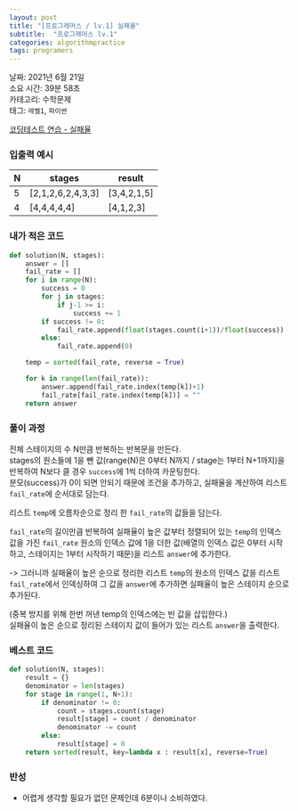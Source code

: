 ```yaml
---
layout: post
title: "[프로그래머스 / lv.1] 실패율"
subtitle:  "프로그래머스 lv.1"
categories: algorithmpractice
tags: programers
---
```


날짜: 2021년 6월 21일  
소요 시간: 39분 58초   
카테고리: 수학문제  
태그: `레벨1`, `파이썬`  


[코딩테스트 연습 - 실패율](https://programmers.co.kr/learn/courses/30/lessons/42889)

### 입출력 예시  

|N|stages|result|
|---|---|---|
|5|[2,1,2,6,2,4,3,3]|[3,4,2,1,5]|
|4|[4,4,4,4,4]|[4,1,2,3]|  
    
### 내가 적은 코드
  
```python
def solution(N, stages):
    answer = []
    fail_rate = []
    for i in range(N):
        success = 0
        for j in stages:
            if j-1 >= i:
                success += 1
        if success != 0:
            fail_rate.append(float(stages.count(i+1))/float(success))
        else:
            fail_rate.append(0)

    temp = sorted(fail_rate, reverse = True)

    for k in range(len(fail_rate)):
        answer.append(fail_rate.index(temp[k])+1)
        fail_rate[fail_rate.index(temp[k])] = ""
    return answer
```
  
### 풀이 과정  
  
전체 스테이지의 수 N만큼 반복하는 반복문을 만든다.  
stages의 원소들에 1을 뺀 값(range(N)은 0부터 N까지 / stage는 1부터 N+1까지)을 반복하여 N보다 클 경우 `success`에 1씩 더하여 카운팅한다.  
분모(success)가 0이 되면 안되기 때문에 조건을 추가하고, 실패율을 계산하여 리스트 `fail_rate`에 순서대로 담는다.  

리스트 `temp`에 오름차순으로 정리 한 `fail_rate`의 값들을 담는다.  
  
`fail_rate`의 길이만큼 반복하여 실패율이 높은 값부터 정렬되어 있는 `temp`의 인덱스 값을 가진 `fail_rate` 원소의 인덱스 값에 1을 더한 값(배열의 인덱스 값은 0부터 시작하고, 스테이지는 1부터 시작하기 때문)을 리스트 `answer`에 추가한다.  
  
 -> 그러니까 실패율이 높은 순으로 정리한 리스트 `temp`의 원소의 인덱스 값을 리스트 `fail_rate`에서 인덱싱하여 그 값을 `answer`에 추가하면 실패율이 높은 스테이지 순으로 추가된다.  
  
(중복 방지를 위해 한번 꺼낸 temp의 인덱스에는 빈 값을 삽입한다.)  
실패율이 높은 순으로 정리된 스테이지 값이 들어가 있는 리스트 `answer`을 출력한다.  
  
### 베스트 코드
  
```python
def solution(N, stages):
    result = {}
    denominator = len(stages)
    for stage in range(1, N+1):
        if denominator != 0:
            count = stages.count(stage)
            result[stage] = count / denominator
            denominator -= count
        else:
            result[stage] = 0
    return sorted(result, key=lambda x : result[x], reverse=True)
```
  
  
### 반성
- 어렵게 생각할 필요가 없던 문제인데 6분이나 소비하였다.  



